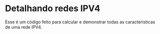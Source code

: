 # Detalhando redes IPV4

Esse é um código feito para calcular e demonstrar todas as caracteristicas de uma rede IPV4.
